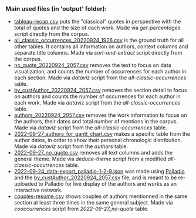 
### Main used files (in 'output' folder):

* [tableau-recap.csv](dataviz_2022-09-28/tableau-recap.csv) puts the "classical" quotes in perspective with the total of quotes and the size of each work. Made via *get-percentages* script directly from the corpus.
* [all_classic_occurrences_20220924_1926.csv](extraction_20220924_1926/all_classic_occurrences_20220924_1926.csv) is the ground truth for all other tables. It contains all information on authors, context columns and separate title columns. Made via *sort-and-extract* script directly from the corpus.
* [no_quote_20220924_2057.csv](dataviz_20220924_2057/no_quote_20220924_2057.csv) removes the text to focus on data visualization, and counts the number of occurrences for each author in each section. Made via *dataviz* script from the *all-classic-occurrences* table.
* [by_custAuthor_20220924_2057.csv](dataviz_20220924_2057/by_custAuthor_20220924_2057.csv) removes the section detail to focus on authors and counts the number of occurrences for each author in each work. Made via *dataviz* script from the *all-classic-occurrences* table.
* [authors_20220924_2057.csv](dataviz_20220924_2057/authors_20220924_2057.csv) removes the work information to focus on the authors, their dates and total number of mentions in the corpus. Made via *dataviz* script from the *all-classic-occurrences* table.
* [2022-09-27_authors_for_gantt_chart.csv](2022-09-27_authors_for_gantt_chart) makes a specific table from the author dates, in order to show their personal chronologic distribution. Made via *dataviz* script from the *authors* table.
* [2022-09-27_no_quote.csv](2022-09-27_no_quote.csv) removes all text columns and adds the general theme. Made via *deduce-theme* script from a modified *all-classic-occurrences* table.
* [2022-09-24_data-export_palladio-1-2-9.json](2022-09-24_data-export_palladio-1-2-9.json) was made using [Palladio](https://hdlab.stanford.edu/palladio-app/#/upload) and the [by_custAuthor_20220924_2057.csv](../../dataviz__20220924_2057/by_custAuthor_20220924_2057.csv) file, and is meant to be re-uploaded to Palladio for live display of the authors and works as an interactive network.
* [couples-resume.csv](dataviz_2022-09-28/couples-resume.csv) shows couples of authors mentionned in the same section at least three times in the same general subject. Made via *cooccurrences* script from *2022-09-27_no-quote* table.